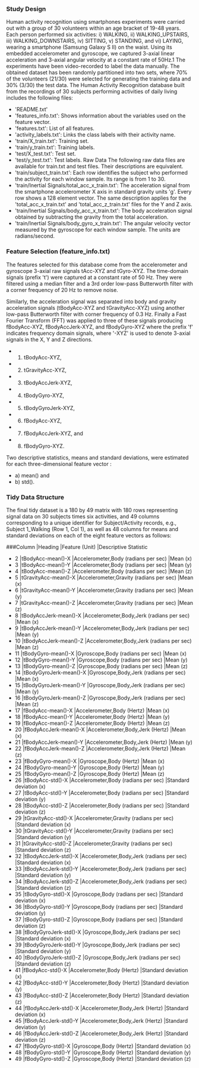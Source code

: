 ### Study Design

Human activity recognition using smartphones experiments were carried out with a group of 30 volunteers within an age bracket of 19-48 years. Each person performed six activities: i) WALKING, ii) WALKING_UPSTAIRS, iii) WALKING_DOWNSTAIRS, iv) SITTING, v) STANDING, and vi) LAYING, wearing a smartphone (Samsung Galaxy S II) on the waist. Using its embedded accelerometer and gyroscope, we captured 3-axial linear acceleration and 3-axial angular velocity at a constant rate of 50Hz.1
The experiments have been video-recorded to label the data manually. The obtained dataset has been randomly partitioned into two sets, where 70% of the volunteers (21/30) were selected for generating the training data and 30% (3/30) the test data. The Human Activity Recognition database built from the recordings of 30 subjects performing activities of daily living includes the following files:
- 'README.txt'
- 'features_info.txt': Shows information about the variables used on the feature vector.
- 'features.txt': List of all features.
- 'activity_labels.txt': Links the class labels with their activity name.
- 'train/X_train.txt': Training set.
- 'train/y_train.txt': Training labels.
- 'test/X_test.txt': Test set.
- 'test/y_test.txt': Test labels.
Raw Data
The following raw data files are available for train.txt and test files. Their descriptions are equivalent. 
- 'train/subject_train.txt': Each row identifies the subject who performed the activity for each window sample. Its range is from 1 to 30. 
- 'train/Inertial Signals/total_acc_x_train.txt': The acceleration signal from the smartphone accelerometer X axis in standard gravity units 'g'. Every row shows a 128 element vector. The same description applies for the 'total_acc_x_train.txt' and 'total_acc_z_train.txt' files for the Y and Z axis. 
- 'train/Inertial Signals/body_acc_x_train.txt': The body acceleration signal obtained by subtracting the gravity from the total acceleration. 
- 'train/Inertial Signals/body_gyro_x_train.txt': The angular velocity vector measured by the gyroscope for each window sample. The units are radians/second.
 
### Feature Selection (feature_info.txt)

The features selected for this database come from the accelerometer and gyroscope 3-axial raw signals tAcc-XYZ and tGyro-XYZ. The time-domain signals (prefix 't') were captured at a constant rate of 50 Hz. They were filtered using a median filter and a 3rd order low-pass Butterworth filter with a corner frequency of 20 Hz to remove noise.  

Similarly, the acceleration signal was separated into body and gravity acceleration signals (tBodyAcc-XYZ and tGravityAcc-XYZ) using another low-pass Butterworth filter with corner frequency of 0.3 Hz. Finally a Fast Fourier Transform (FFT) was applied to three of these signals producing fBodyAcc-XYZ, fBodyAccJerk-XYZ, and fBodyGyro-XYZ  where the prefix  'f' indicates frequency domain signals, where '-XYZ' is used to denote 3-axial signals in the X, Y and Z directions.

- 1)	tBodyAcc-XYZ,
- 2)	tGravityAcc-XYZ,
- 3)	tBodyAccJerk-XYZ,
- 4)	tBodyGyro-XYZ,
- 5)	tBodyGyroJerk-XYZ,
- 6)	fBodyAcc-XYZ,
- 7)	fBodyAccJerk-XYZ, and
- 8)	fBodyGyro-XYZ.

Two descriptive statistics, means and standard deviations, were estimated for each three-dimensional feature vector : 

- a)	mean() and
- b)	std().

### Tidy Data Structure

The final tidy dataset is a 180 by 49 matrix with 180 rows representing signal data on 30 subjects times six activities, and 49 columns corresponding to a unique identifier for Subject/Activity records, e.g., Subject 1_Walking (Row 1, Col 1), as well as 48 columns for means and standard deviations on each of the eight feature vectors as follows:

###Column	|Heading	|Feature (Unit)	 	 				|Descriptive Statistic
- 2	|tBodyAcc-mean()-X	|Accelerometer,Body (radians per sec)		|Mean (x)
- 3	|tBodyAcc-mean()-Y	|Accelerometer,Body (radians per sec)		|Mean (y)
- 4	|tBodyAcc-mean()-Z	|Accelerometer,Body (radians per sec)		|Mean (z)
- 5	|tGravityAcc-mean()-X	|Accelerometer,Gravity (radians per sec)	|Mean (x)
- 6	|tGravityAcc-mean()-Y	|Accelerometer,Gravity (radians per sec)	|Mean (y)
- 7	|tGravityAcc-mean()-Z	|Accelerometer,Gravity (radians per sec)	|Mean (z)
- 8	|tBodyAccJerk-mean()-X	|Accelerometer,Body,Jerk (radians per sec)	|Mean (x)
- 9	|tBodyAccJerk-mean()-Y	|Accelerometer,Body,Jerk (radians per sec)	|Mean (y)
- 10	|tBodyAccJerk-mean()-Z	|Accelerometer,Body,Jerk (radians per sec)	|Mean (z)
- 11	|tBodyGyro-mean()-X	|Gyroscope,Body (radians per sec)		|Mean (x)
- 12	|tBodyGyro-mean()-Y	|Gyroscope,Body (radians per sec)		|Mean (y)
- 13	|tBodyGyro-mean()-Z	|Gyroscope,Body (radians per sec)		|Mean (z)
- 14	|tBodyGyroJerk-mean()-X	|Gyroscope,Body,Jerk (radians per sec)		|Mean (x)
- 15	|tBodyGyroJerk-mean()-Y	|Gyroscope,Body,Jerk (radians per sec)		|Mean (y)
- 16	|tBodyGyroJerk-mean()-Z	|Gyroscope,Body,Jerk (radians per sec)		|Mean (z)
- 17	|fBodyAcc-mean()-X	|Accelerometer,Body (Hertz)			|Mean (x)
- 18	|fBodyAcc-mean()-Y	|Accelerometer,Body (Hertz)			|Mean (y)
- 19	|fBodyAcc-mean()-Z	|Accelerometer,Body (Hertz)			|Mean (z)
- 20	|fBodyAccJerk-mean()-X	|Accelerometer,Body,Jerk (Hertz)		|Mean (x)
- 21	|fBodyAccJerk-mean()-Y	|Accelerometer,Body,Jerk (Hertz)		|Mean (y)
- 22	|fBodyAccJerk-mean()-Z	|Accelerometer,Body,Jerk (Hertz)		|Mean (z)
- 23	|fBodyGyro-mean()-X	|Gyroscope,Body	(Hertz)				|Mean (x)
- 24	|fBodyGyro-mean()-Y	|Gyroscope,Body	(Hertz)				|Mean (y)
- 25	|fBodyGyro-mean()-Z	|Gyroscope,Body	(Hertz)				|Mean (z)
- 26	|tBodyAcc-std()-X	|Accelerometer,Body (radians per sec)		|Standard deviation (x)
- 27	|tBodyAcc-std()-Y	|Accelerometer,Body (radians per sec)		|Standard deviation (y)
- 28	|tBodyAcc-std()-Z	|Accelerometer,Body (radians per sec)		|Standard deviation (z)
- 29	|tGravityAcc-std()-X	|Accelerometer,Gravity (radians per sec)	|Standard deviation (x)
- 30	|tGravityAcc-std()-Y	|Accelerometer,Gravity (radians per sec)	|Standard deviation (y)
- 31	|tGravityAcc-std()-Z	|Accelerometer,Gravity (radians per sec)	|Standard deviation (z)
- 32	|tBodyAccJerk-std()-X	|Accelerometer,Body,Jerk (radians per sec)	|Standard deviation (x)
- 33	|tBodyAccJerk-std()-Y	|Accelerometer,Body,Jerk (radians per sec)	|Standard deviation (y)
- 34	|tBodyAccJerk-std()-Z	|Accelerometer,Body,Jerk (radians per sec)	|Standard deviation (z)
- 35	|tBodyGyro-std()-X	|Gyroscope,Body (radians per sec)		|Standard deviation (x)
- 36	|tBodyGyro-std()-Y	|Gyroscope,Body (radians per sec)		|Standard deviation (y)
- 37	|tBodyGyro-std()-Z	|Gyroscope,Body (radians per sec)		|Standard deviation (z)
- 38	|tBodyGyroJerk-std()-X	|Gyroscope,Body,Jerk (radians per sec)		|Standard deviation (x)
- 39	|tBodyGyroJerk-std()-Y	|Gyroscope,Body,Jerk (radians per sec)		|Standard deviation (y)
- 40	|tBodyGyroJerk-std()-Z	|Gyroscope,Body,Jerk (radians per sec)		|Standard deviation (z)
- 41	|fBodyAcc-std()-X	|Accelerometer,Body (Hertz)			|Standard deviation (x)
- 42	|fBodyAcc-std()-Y	|Accelerometer,Body (Hertz)			|Standard deviation (y)
- 43	|fBodyAcc-std()-Z	|Accelerometer,Body (Hertz)			|Standard deviation (z)
- 44	|fBodyAccJerk-std()-X	|Accelerometer,Body,Jerk (Hertz)		|Standard deviation (x)
- 45	|fBodyAccJerk-std()-Y	|Accelerometer,Body,Jerk (Hertz)		|Standard deviation (y)
- 46	|fBodyAccJerk-std()-Z	|Accelerometer,Body,Jerk (Hertz)		|Standard deviation (z)
- 47	|fBodyGyro-std()-X	|Gyroscope,Body	(Hertz)				|Standard deviation (x)
- 48	|fBodyGyro-std()-Y	|Gyroscope,Body	(Hertz)				|Standard deviation (y)
- 49	|fBodyGyro-std()-Z	|Gyroscope,Body	(Hertz)				|Standard deviation (z)

						

